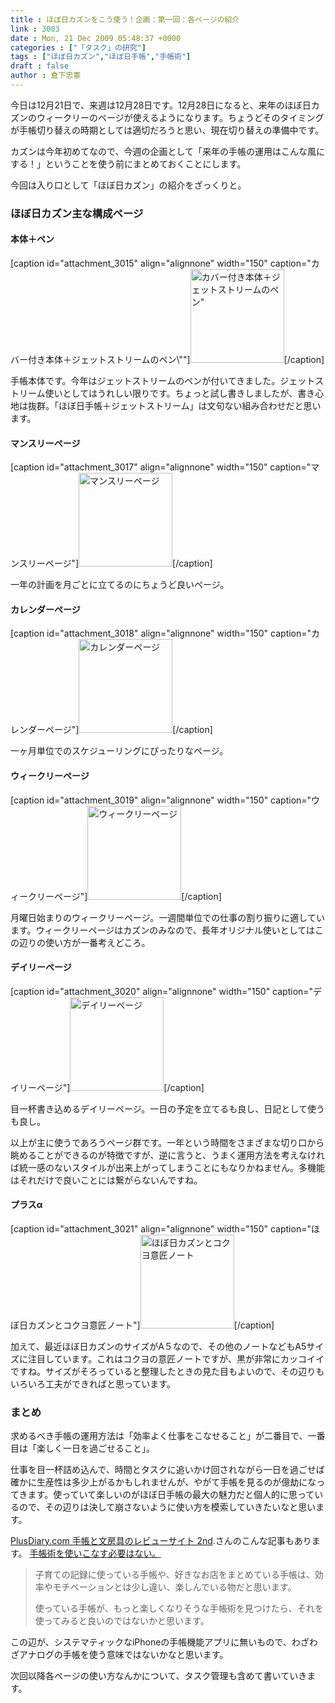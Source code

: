```yaml
---
title : ほぼ日カズンをこう使う！企画：第一回：各ページの紹介
link : 3003
date : Mon, 21 Dec 2009 05:48:37 +0000
categories : ["「タスク」の研究"]
tags : ["ほぼ日カズン","ほぼ日手帳","手帳術"]
draft : false
author : 倉下忠憲
---
```


今日は12月21日で、来週は12月28日です。12月28日になると、来年のほぼ日カズンのウィークリーのページが使えるようになります。ちょうどそのタイミングが手帳切り替えの時期としては適切だろうと思い、現在切り替えの準備中です。

カズンは今年初めてなので、今週の企画として「来年の手帳の運用はこんな風にする！」ということを使う前にまとめておくことにします。

今回は入り口として「ほぼ日カズン」の紹介をざっくりと。

<h3>ほぼ日カズン主な構成ページ</h3>
<h4>本体＋ペン</h4>
[caption id="attachment_3015" align="alignnone" width="150" caption="カバー付き本体＋ジェットストリームのペン\""]<img src="https://rashita.net/blog/wp-content/uploads/2009/12/091221_01-150x150.jpg" alt="カバー付き本体＋ジェットストリームのペン&quot;" title="カバー付き本体＋ジェットストリームのペン&quot;" width="150" height="150" class="size-thumbnail wp-image-3015" />[/caption]

手帳本体です。今年はジェットストリームのペンが付いてきました。ジェットストリーム使いとしてはうれしい限りです。ちょっと試し書きしましたが、書き心地は抜群。「ほぼ日手帳＋ジェットストリーム」は文句ない組み合わせだと思います。

<h4>マンスリーページ</h4>
[caption id="attachment_3017" align="alignnone" width="150" caption="マンスリーページ"]<img src="https://rashita.net/blog/wp-content/uploads/2009/12/091221_02-150x150.jpg" alt="マンスリーページ" title="マンスリーページ" width="150" height="150" class="size-thumbnail wp-image-3017" />[/caption]


一年の計画を月ごとに立てるのにちょうど良いページ。

<h4>カレンダーページ</h4>
[caption id="attachment_3018" align="alignnone" width="150" caption="カレンダーページ"]<img src="https://rashita.net/blog/wp-content/uploads/2009/12/091221_03-150x150.jpg" alt="カレンダーページ" title="カレンダーページ" width="150" height="150" class="size-thumbnail wp-image-3018" />[/caption]

一ヶ月単位でのスケジューリングにぴったりなページ。

<h4>ウィークリーページ</h4>
[caption id="attachment_3019" align="alignnone" width="150" caption="ウィークリーページ"]<img src="https://rashita.net/blog/wp-content/uploads/2009/12/091221_04-150x150.jpg" alt="ウィークリーページ" title="ウィークリーページ" width="150" height="150" class="size-thumbnail wp-image-3019" />[/caption]

月曜日始まりのウィークリーページ。一週間単位での仕事の割り振りに適しています。ウィークリーページはカズンのみなので、長年オリジナル使いとしてはこの辺りの使い方が一番考えどころ。

<h4>デイリーページ</h4>
[caption id="attachment_3020" align="alignnone" width="150" caption="デイリーページ"]<img src="https://rashita.net/blog/wp-content/uploads/2009/12/091221_05-150x150.jpg" alt="デイリーページ" title="デイリーページ" width="150" height="150" class="size-thumbnail wp-image-3020" />[/caption]

目一杯書き込めるデイリーページ。一日の予定を立てるも良し、日記として使うも良し。

以上が主に使うであろうページ群です。一年という時間をさまざまな切り口から眺めることができるのが特徴ですが、逆に言うと、うまく運用方法を考えなければ統一感のないスタイルが出来上がってしまうことにもなりかねません。多機能はそれだけで良いことには繋がらないんですね。

<h4>プラスα</h4>
[caption id="attachment_3021" align="alignnone" width="150" caption="ほぼ日カズンとコクヨ意匠ノート"]<img src="https://rashita.net/blog/wp-content/uploads/2009/12/091221_06-150x150.jpg" alt="ほぼ日カズンとコクヨ意匠ノート" title="ほぼ日カズンとコクヨ意匠ノート" width="150" height="150" class="size-thumbnail wp-image-3021" />[/caption]


加えて、最近ほぼ日カズンのサイズがA５なので、その他のノートなどもA5サイズに注目しています。これはコクヨの意匠ノートですが、黒が非常にカッコイイですね。サイズがそろっていると整理したときの見た目もよいので、その辺りもいろいろ工夫ができればと思っています。

<h3>まとめ</h3>
求めるべき手帳の運用方法は「効率よく仕事をこなせること」が二番目で、一番目は「楽しく一日を過ごせること」。

仕事を目一杯詰め込んで、時間とタスクに追いかけ回されながら一日を過ごせば確かに生産性は多少上がるかもしれませんが、やがて手帳を見るのが億劫になってきます。使っていて楽しいのがほぼ日手帳の最大の魅力だと個人的に思っているので、その辺りは決して崩さないように使い方を模索していきたいなと思います。

<a href="http://www.plusdiary.com/">PlusDiary.com 手帳と文房具のレビューサイト 2nd</a>.さんのこんな記事もあります。
<a href="http://www.plusdiary.com/2009/12/20/485">手帳術を使いこなす必要はない。</a>



<blockquote>子育ての記録に使っている手帳や、好きなお店をまとめている手帳は、効率やモチベーションとは少し違い、楽しんでいる物だと思います。

使っている手帳が、もっと楽しくなりそうな手帳術を見つけたら、それを使ってみると良いのではないかと思います。</blockquote>

この辺が、システマティックなiPhoneの手帳機能アプリに無いもので、わざわざアナログの手帳を使う意味ではないかなと思います。

次回以降各ページの使い方なんかについて、タスク管理も含めて書いていきます。